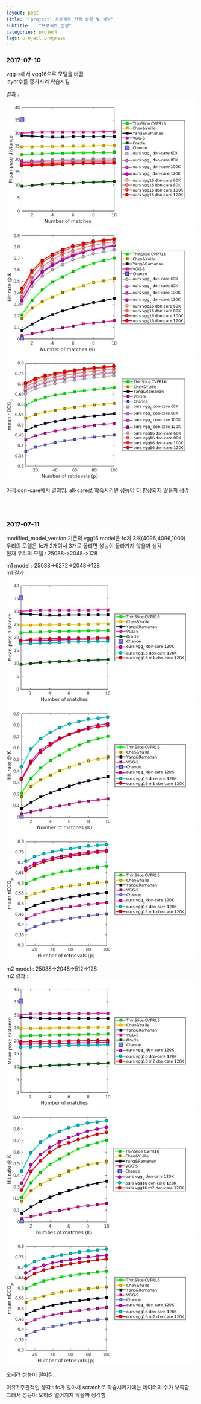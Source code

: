 ```yaml
---
layout: post
title: "[project] 프로젝트 진행 상황 및 생각"
subtitle:   "프로젝트 진행"
categories: project
tags: project progress
---
```


### 2017-07-10

vgg-s에서 vgg16으로 모델을 바꿈 <br>
layer수를 증가시켜 학습시킴. <br>

결과 : <br>
![vgg16_test1](/img/project_result/vgg16_test1.jpg)
![vgg16_test2](/img/project_result/vgg16_test2.jpg)
![vgg16_test3](/img/project_result/vgg16_test3.jpg)

아직 don-care에서 결과임. all-care로 학습시키면 성능이 더 향상되지 않을까 생각

<br>
<br>

### 2017-07-11

modified_model_version
기존의 vgg16 model은 fc가 3개(4096,4096,1000) <br>
우리의 모델은 fc가 2개여서 3개로 올리면 성능이 올라가지 않을까 생각 <br>
현재 우리의 모델 : 25088->2048->128 <br>

m1 model : 25088->6272->2048->128 <br>
m1 결과 : <br>
![vgg16_m1_test1](/img/project_result/vgg16_m1_test1.jpg)
![vgg16_m1_test2](/img/project_result/vgg16_m1_test2.jpg)
![vgg16_m1_test3](/img/project_result/vgg16_m1_test3.jpg)

m2 model : 25088->2048->512->128 <br>
m2 결과 : <br>
![vgg16_m2_test1](/img/project_result/vgg16_m2_test1.jpg)
![vgg16_m2_test2](/img/project_result/vgg16_m2_test2.jpg)
![vgg16_m2_test3](/img/project_result/vgg16_m2_test3.jpg)

오히려 성능이 떨어짐..

이유? 주관적인 생각 : fc가 많아서 scratch로 학습시키기에는 데이터의 수가 부족함, 그래서 성능이 오히려 떨어지지 않을까 생각함